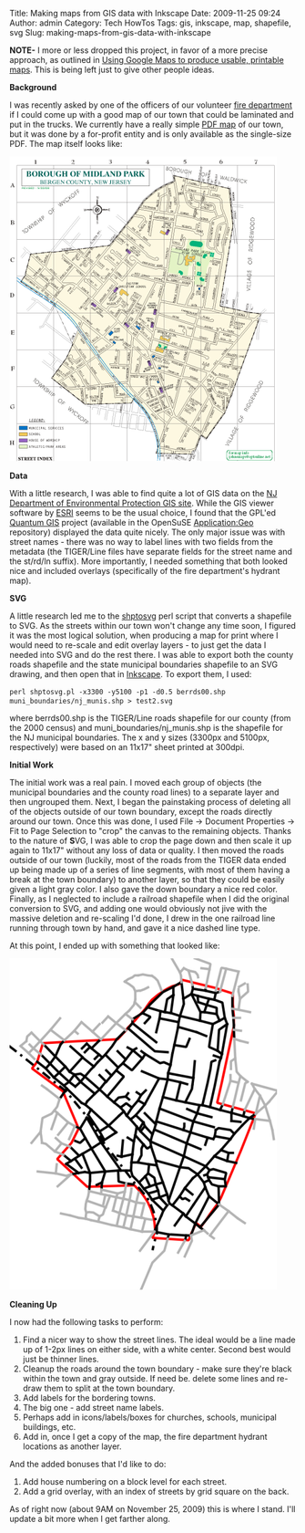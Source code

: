 Title: Making maps from GIS data with Inkscape
Date: 2009-11-25 09:24
Author: admin
Category: Tech HowTos
Tags: gis, inkscape, map, shapefile, svg
Slug: making-maps-from-gis-data-with-inkscape

**NOTE-** I more or less dropped this project, in favor of a more
precise approach, as outlined in [Using Google Maps to produce usable,
printable
maps](http://blog.jasonantman.com/2009/12/using-google-maps-to-produce-usable-printable-maps/).
This is being left just to give other people ideas.

**Background**

I was recently asked by one of the officers of our volunteer [fire
department](http://www.mpnj.com/mp_fd.asp) if I could come up with a
good map of our town that could be laminated and put in the trucks. We
currently have a really simple [PDF
map](http://www.mpnj.com/forms/TownMap.pdf) of our town, but it was done
by a for-profit entity and is only available as the single-size PDF. The
map itself looks like:

![town map](GFX/TownMap.png)

**Data**

With a little research, I was able to find quite a lot of GIS data on
the [NJ Department of Environmental Protection GIS
site](http://www.state.nj.us/dep/gis/). While the GIS viewer software by
[ESRI](http://www.esri.com) seems to be the usual choice, I found that
the GPL'ed [Quantum GIS](http://www.qgis.org/) project (available in the
OpenSuSE
[Application:Geo](http://download.opensuse.org/repositories/Application:/Geo/)
repository) displayed the data quite nicely. The only major issue was
with street names - there was no way to label lines with two fields from
the metadata (the TIGER/Line files have separate fields for the street
name and the st/rd/ln suffix). More importantly, I needed something that
both looked nice and included overlays (specifically of the fire
department's hydrant map).

**SVG**

A little research led me to the
[shptosvg](http://wiki.github.com/kbh3rd/shptosvg) perl script that
converts a shapefile to SVG. As the streets within our town won't change
any time soon, I figured it was the most logical solution, when
producing a map for print where I would need to re-scale and edit
overlay layers - to just get the data I needed into SVG and do the rest
there. I was able to export both the county roads shapefile and the
state municipal boundaries shapefile to an SVG drawing, and then open
that in [Inkscape](http://www.inkscape.org/). To export them, I used:

~~~~{.bash}
perl shptosvg.pl -x3300 -y5100 -p1 -d0.5 berrds00.shp muni_boundaries/nj_munis.shp > test2.svg
~~~~

where berrds00.shp is the TIGER/Line roads shapefile for our county
(from the 2000 census) and muni\_boundaries/nj\_munis.shp is the
shapefile for the NJ municipal boundaries. The x and y sizes (3300px and
5100px, respectively) were based on an 11x17" sheet printed at 300dpi.

**Initial Work**

The initial work was a real pain. I moved each group of objects (the
municipal boundaries and the county road lines) to a separate layer and
then ungrouped them. Next, I began the painstaking process of deleting
all of the objects outside of our town boundary, except the roads
directly around our town. Once this was done, I used File -\> Document
Properties -\> Fit to Page Selection to "crop" the canvas to the
remaining objects. Thanks to the nature of **S**VG, I was able to crop
the page down and then scale it up again to 11x17" without any loss of
data or quality. I then moved the roads outside of our town (luckily,
most of the roads from the TIGER data ended up being made up of a series
of line segments, with most of them having a break at the town boundary)
to another layer, so that they could be easily given a light gray color.
I also gave the down boundary a nice red color. Finally, as I neglected
to include a railroad shapefile when I did the original conversion to
SVG, and adding one would obviously not jive with the massive deletion
and re-scaling I'd done, I drew in the one railroad line running through
town by hand, and gave it a nice dashed line type.

At this point, I ended up with something that looked like:

![inkscape work version 1](GFX/inkscape.png)

**Cleaning Up**

I now had the following tasks to perform:

1.  Find a nicer way to show the street lines. The ideal would be a line
    made up of 1-2px lines on either side, with a white center. Second
    best would just be thinner lines.
2.  Cleanup the roads around the town boundary - make sure they're black
    within the town and gray outside. If need be. delete some lines and
    re-draw them to split at the town boundary.
3.  Add labels for the bordering towns.
4.  The big one - add street name labels.
5.  Perhaps add in icons/labels/boxes for churches, schools, municipal
    buildings, etc.
6.  Add in, once I get a copy of the map, the fire department hydrant
    locations as another layer.

And the added bonuses that I'd like to do:

1.  Add house numbering on a block level for each street.
2.  Add a grid overlay, with an index of streets by grid square on the
    back.

As of right now (about 9AM on November 25, 2009) this is where I stand.
I'll update a bit more when I get farther along.
